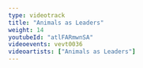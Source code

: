 ```yaml
---
type: videotrack
title: "Animals as Leaders"
weight: 14
youtubeId: "atlFARmwnSA"
videoevents: vevt0036
videoartists: ["Animals as Leaders"]
---
```

